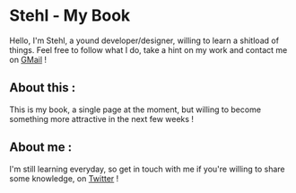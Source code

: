 # Stehl - My Book

Hello, I'm Stehl, a yound developer/designer, willing to learn a shitload of things. Feel free to follow what I do, take a hint on my work and contact me on [GMail](mailto:contact.stehl@gmail.com) !

## About this :

This is my book, a single page at the moment, but willing to become something more attractive in the next few weeks ! 

## About me :

I'm still learning everyday, so get in touch with me if you're willing to share some knowledge, on [Twitter](https://twitter.com/real_stehl) !